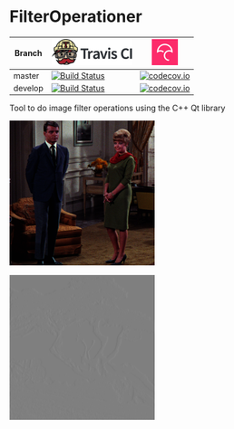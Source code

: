 # FilterOperationer

Branch|[![Travis CI logo](TravisCI.png)](https://travis-ci.org)|[![Codecov logo](Codecov.png)](https://www.codecov.io)
---|---|---
master|[![Build Status](https://travis-ci.org/richelbilderbeek/FilterOperationer.svg?branch=master)](https://travis-ci.org/richelbilderbeek/FilterOperationer)|[![codecov.io](https://codecov.io/github/richelbilderbeek/FilterOperationer/coverage.svg?branch=master)](https://codecov.io/github/richelbilderbeek/FilterOperationer/branch/master)
develop|[![Build Status](https://travis-ci.org/richelbilderbeek/FilterOperationer.svg?branch=develop)](https://travis-ci.org/richelbilderbeek/FilterOperationer)|[![codecov.io](https://codecov.io/github/richelbilderbeek/FilterOperationer/coverage.svg?branch=develop)](https://codecov.io/github/richelbilderbeek/FilterOperationer/branch/develop)

Tool to do image filter operations using the C++ Qt library 

![Test](FilterOperationerTest.png)

![Result](FilterOperationerResult.png)
